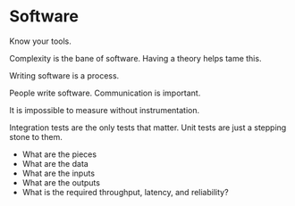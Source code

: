 # Software

Know your tools.

Complexity is the bane of software. Having a theory helps tame this.

Writing software is a process.

People write software. Communication is important.

It is impossible to measure without instrumentation.

Integration tests are the only tests that matter. Unit tests are just a stepping stone to them.

- What are the pieces
- What are the data
- What are the inputs
- What are the outputs
- What is the required throughput, latency, and reliability?
